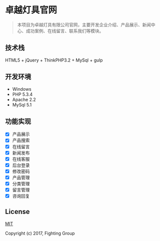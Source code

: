 # 卓越灯具官网

> 本项目为卓越灯具有限公司官网，主要开发企业介绍、产品展示、新闻中心、成功案例、在线留言、联系我们等模块。


## 技术栈

HTML5 + jQuery + ThinkPHP3.2 + MySql + gulp

## 开发环境

- Windows
- PHP 5.3.4
- Apache 2.2
- MySql 5.1

## 功能实现

- [x] 产品展示
- [x] 产品搜索
- [x] 在线留言
- [x] 新闻发布
- [x] 在线客服
- [x] 后台登录
- [x] 修改密码
- [x] 产品管理
- [x] 分类管理
- [x] 留言管理
- [x] 咨询回复

## License

[MIT](http://opensource.org/licenses/MIT)

Copyright (c) 2017, Fighting Group
